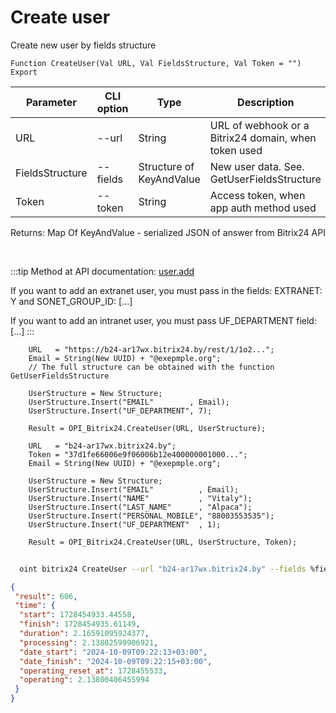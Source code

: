 ﻿---
sidebar_position: 3
---

# Create user
 Create new user by fields structure



`Function CreateUser(Val URL, Val FieldsStructure, Val Token = "") Export`

  | Parameter | CLI option | Type | Description |
  |-|-|-|-|
  | URL | --url | String | URL of webhook or a Bitrix24 domain, when token used |
  | FieldsStructure | --fields | Structure of KeyAndValue | New user data. See. GetUserFieldsStructure |
  | Token | --token | String | Access token, when app auth method used |

  
  Returns:  Map Of KeyAndValue - serialized JSON of answer from Bitrix24 API

<br/>

:::tip
Method at API documentation: [user.add](https://dev.1c-bitrix.ru/rest_help/users/user_add.php)

 If you want to add an extranet user, you must pass in the fields: EXTRANET: Y and SONET_GROUP_ID: [...]

 If you want to add an intranet user, you must pass UF_DEPARTMENT field: [...]
:::
<br/>


```bsl title="Code example"
    URL   = "https://b24-ar17wx.bitrix24.by/rest/1/1o2...";
    Email = String(New UUID) + "@exepmple.org";
    // The full structure can be obtained with the function GetUserFieldsStructure

    UserStructure = New Structure;
    UserStructure.Insert("EMAIL"        , Email);
    UserStructure.Insert("UF_DEPARTMENT", 7);

    Result = OPI_Bitrix24.CreateUser(URL, UserStructure);

    URL   = "b24-ar17wx.bitrix24.by";
    Token = "37d1fe66006e9f06006b12e400000001000...";
    Email = String(New UUID) + "@exepmple.org";

    UserStructure = New Structure;
    UserStructure.Insert("EMAIL"          , Email);
    UserStructure.Insert("NAME"           , "Vitaly");
    UserStructure.Insert("LAST_NAME"      , "Alpaca");
    UserStructure.Insert("PERSONAL_MOBILE", "88003553535");
    UserStructure.Insert("UF_DEPARTMENT"  , 1);

    Result = OPI_Bitrix24.CreateUser(URL, UserStructure, Token);
```



```sh title="CLI command example"
    
  oint bitrix24 CreateUser --url "b24-ar17wx.bitrix24.by" --fields %fields% --token "fe3fa966006e9f06006b12e400000001000..."

```

```json title="Result"
{
 "result": 606,
 "time": {
  "start": 1728454933.44558,
  "finish": 1728454935.61149,
  "duration": 2.16591095924377,
  "processing": 2.13802599906921,
  "date_start": "2024-10-09T09:22:13+03:00",
  "date_finish": "2024-10-09T09:22:15+03:00",
  "operating_reset_at": 1728455533,
  "operating": 2.13800406455994
 }
}
```
